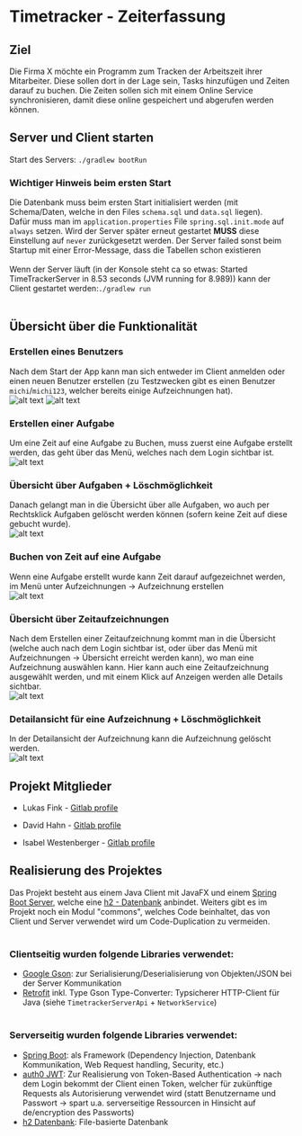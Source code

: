 # Timetracker - Zeiterfassung
## Ziel

Die Firma X möchte ein Programm zum Tracken der Arbeitszeit ihrer Mitarbeiter. Diese sollen dort in der Lage sein, Tasks
hinzufügen und Zeiten darauf zu buchen. Die Zeiten sollen sich mit einem Online Service synchronisieren, damit diese
online gespeichert und abgerufen werden können.

## Server und Client starten
Start des Servers: `./gradlew bootRun`
### Wichtiger Hinweis beim ersten Start
Die Datenbank muss beim ersten Start initialisiert werden (mit Schema/Daten, welche in den Files `schema.sql` und `data.sql` liegen).<br> Dafür muss man im `application.properties` File `spring.sql.init.mode` auf `always` setzen. Wird der Server später erneut gestartet <b>MUSS</b> diese Einstellung auf `never` zurückgesetzt werden.
Der Server failed sonst beim Startup mit einer Error-Message, dass die Tabellen schon existieren<br><br>
Wenn der Server läuft (in der Konsole steht ca so etwas: Started TimeTrackerServer in 8.53 seconds (JVM running for 8.989)) kann der Client gestartet werden:`./gradlew run`<br><br>


## Übersicht über die Funktionalität

### Erstellen eines Benutzers
Nach dem Start der App kann man sich entweder im Client anmelden oder einen neuen Benutzer erstellen (zu Testzwecken gibt es einen Benutzer `michi`/`michi123`, welcher bereits einige Aufzeichnungen hat).<br>
![alt text](images/login.png)
![alt text](images/createUser.png)
### Erstellen einer Aufgabe
Um eine Zeit auf eine Aufgabe zu Buchen, muss zuerst eine Aufgabe erstellt werden, das geht über das Menü, welches nach dem Login sichtbar ist.<br>
![alt text](images/createTask.png)
### Übersicht über Aufgaben + Löschmöglichkeit
Danach gelangt man in die Übersicht über alle Aufgaben, wo auch per Rechtsklick Aufgaben gelöscht werden können (sofern keine Zeit auf diese gebucht wurde).<br>
![alt text](images/taskOverview.png)
### Buchen von Zeit auf eine Aufgabe
Wenn eine Aufgabe erstellt wurde kann Zeit darauf aufgezeichnet werden, im Menü unter Aufzeichnungen -> Aufzeichnung erstellen<br>
![alt text](images/createRecord.png)
### Übersicht über Zeitaufzeichnungen
Nach dem Erstellen einer Zeitaufzeichnung kommt man in die Übersicht (welche auch nach dem Login sichtbar ist, oder über das Menü mit Aufzeichnungen -> Übersicht erreicht werden kann), wo man eine Aufzeichnung auswählen kann. Hier kann auch eine Zeitaufzeichnung ausgewählt werden, und mit einem Klick auf Anzeigen werden alle Details sichtbar.<br>
![alt text](images/overview.png)
### Detailansicht für eine Aufzeichnung + Löschmöglichkeit
In der Detailansicht der Aufzeichnung kann die Aufzeichnung gelöscht werden.<br>
![alt text](images/recordDetails.png)

## Projekt Mitglieder

* Lukas Fink - [Gitlab profile](https://es.technikum-wien.at/ic21b126)

* David Hahn - [Gitlab profile](https://es.technikum-wien.at/ic21b042)

* Isabel Westenberger - [Gitlab profile](https://es.technikum-wien.at/ic20b001)


## Realisierung des Projektes
Das Projekt besteht aus einem Java Client mit JavaFX und einem [Spring Boot Server](https://spring.io/projects/spring-boot), welche eine [h2 - Datenbank](https://www.h2database.com/html/main.html) anbindet. Weiters gibt es im Projekt noch ein Modul "commons", welches Code beinhaltet, das von Client und Server verwendet wird
um Code-Duplication zu vermeiden.<br><br>
### Clientseitig wurden folgende Libraries verwendet:
- [Google Gson](https://github.com/google/gson): zur Serialisierung/Deserialisierung von Objekten/JSON bei der Server Kommunikation
- [Retrofit](https://square.github.io/retrofit/) inkl. Type Gson Type-Converter: Typsicherer HTTP-Client für Java (siehe `TimetrackerServerApi` + `NetworkService`)
<br><br>
### Serverseitig wurden folgende Libraries verwendet:
- [Spring Boot](https://spring.io/projects/spring-boot): als Framework (Dependency Injection, Datenbank Kommunikation, Web Request handling, Security, etc.)
- [auth0 JWT](https://github.com/auth0/java-jwt): Zur Realisierung von Token-Based Authentication -> nach dem Login bekommt der Client einen Token, welcher für zukünftige Requests als Autorisierung verwendet wird (statt Benutzername und Passwort -> spart u.a. serverseitige Ressourcen in Hinsicht auf de/encryption des Passworts)
- [h2 Datenbank](https://www.h2database.com/html/quickstart.html): File-basierte Datenbank
